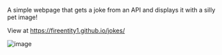 A simple webpage that gets a joke from an API and displays it with a silly pet image!

View at https://fireentity1.github.io/jokes/ 


![image](https://github.com/user-attachments/assets/1b7dbb0e-a51c-4747-926e-2a8ed0f89fa9)
